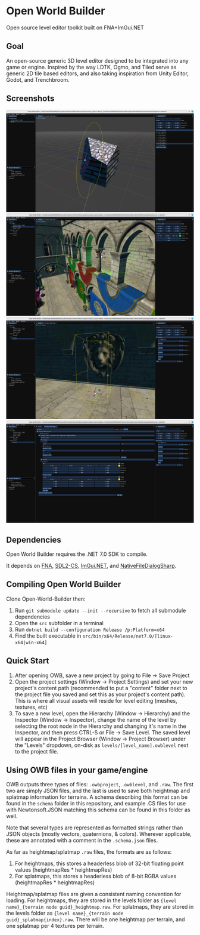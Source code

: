 # Open World Builder
Open source level editor toolkit built on FNA+ImGui.NET

## Goal
An open-source generic 3D level editor designed to be integrated into any game or engine.
Inspired by the way LDTK, Ogmo, and Tiled serve as generic 2D tile based editors, and also taking inspiration from Unity Editor, Godot, and Trenchbroom.

## Screenshots
![Screenshot of OWB Editor scene viewport - editing a convex brush shape](screenshots/scr1.png)
![Screenshot of OWB Editor scene viewport - editing a point light](screenshots/scr2.png)
![Screenshot of OWB Editor scene viewport - editing a custom generic entity](screenshots/scr3.png)
![Screenshot of OWB Editor project settings - editing a generic entity definition](screenshots/scr4.png)

## Dependencies
Open World Builder requires the .NET 7.0 SDK to compile.

It depends on [FNA](https://github.com/FNA-XNA/FNA), [SDL2-CS](https://github.com/flibitijibibo/SDL2-CS), [ImGui.NET](https://github.com/GlaireDaggers/ImGui.NET), and [NativeFileDialogSharp](https://github.com/milleniumbug/NativeFileDialogSharp).

## Compiling Open World Builder
Clone Open-World-Builder then:

1. Run `git submodule update --init --recursive` to fetch all submodule dependencies
2. Open the `src` subfolder in a terminal
3. Run `dotnet build --configuration Release /p:Platform=x64`
4. Find the built executable in `src/bin/x64/Release/net7.0/[linux-x64|win-x64]`

## Quick Start
1. After opening OWB, save a new project by going to File &rarr; Save Project
2. Open the project settings (Window &rarr; Project Settings) and set your new project's content path (recommended to put a "content" folder next to the project file you saved and set this as your project's content path). This is where all visual assets will reside for level editing (meshes, textures, etc)
3. To save a new level, open the Hierarchy (Window &rarr; Hierarchy) and the Inspector (Window &rarr; Inspector), change the name of the level by selecting the root node in the Hierarchy and changing it's name in the Inspector, and then press CTRL-S or File &rarr; Save Level. The saved level will appear in the Project Browser (Window &rarr; Project Browser) under the "Levels" dropdown, on-disk as `levels/[level_name].owblevel` next to the project file.

## Using OWB files in your game/engine
OWB outputs three types of files: `.owbproject`, `.owblevel`, and `.raw`. The first two are simply JSON files, and the last is used to save both heightmap and splatmap information for terrains.
A schema describing this format can be found in the `schema` folder in this repository, and example .CS files for use with Newtonsoft.JSON matching this schema can be found in this folder as well.

Note that several types are represented as formatted strings rather than JSON objects (mostly vectors, quaternions, & colors). Wherever applicable, these are annotated with a comment in the `.schema.json` files.

As far as heightmap/splatmap `.raw` files, the formats are as follows:

1. For heightmaps, this stores a headerless blob of 32-bit floating point values (heightmapRes * heightmapRes)
2. For splatmaps, this stores a headerless blob of 8-bit RGBA values (heightmapRes * heightmapRes)

Heightmap/splatmap files are given a consistent naming convention for loading. For heightmaps, they are stored in the levels folder as `{level name}_{terrain node guid}_heightmap.raw`. For splatmaps, they are stored in the levels folder as `{level name}_{terrain node guid}_splatmap{index}.raw`. There will be one heightmap per terrain, and one splatmap per 4 textures per terrain.
